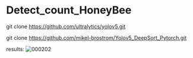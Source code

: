 # Detect_count_HoneyBee

git clone https://github.com/ultralytics/yolov5.git

git clone https://github.com/mikel-brostrom/Yolov5_DeepSort_Pytorch.git

results:
![000202](https://user-images.githubusercontent.com/81606597/115149928-6e3a9580-a090-11eb-94c8-194a7aa73d6b.jpg)

